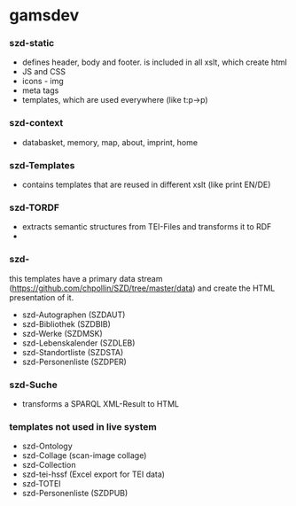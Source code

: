 # gamsdev

### szd-static
* defines header, body and footer. is included in all xslt, which create html
* JS and CSS
* icons - img
* meta tags
* templates, which are used everywhere (like t:p->p)

### szd-context
* databasket, memory, map, about, imprint, home

### szd-Templates
* contains templates that are reused in different xslt (like print EN/DE)

### szd-TORDF
* extracts semantic structures from TEI-Files and transforms it to RDF
* 

### szd-

this templates have a primary data stream (https://github.com/chpollin/SZD/tree/master/data) and create the HTML presentation of it.

* szd-Autographen (SZDAUT)
* szd-Bibliothek (SZDBIB)
* szd-Werke (SZDMSK)
* szd-Lebenskalender (SZDLEB)
* szd-Standortliste (SZDSTA)
* szd-Personenliste  (SZDPER)

### szd-Suche
* transforms a SPARQL XML-Result to HTML

### templates not used in live system
* szd-Ontology
* szd-Collage (scan-image collage)
* szd-Collection
* szd-tei-hssf (Excel export for TEI data)
* szd-TOTEI
* szd-Personenliste  (SZDPUB)


